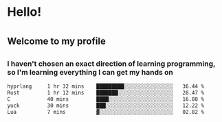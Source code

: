 
<h1>Hello!<h1>
<h2>Welcome to my profile<h2>
<h3>I haven't chosen an exact direction of learning programming, so I'm learning everything I can get my hands on</h3>

<!--START_SECTION:waka-->

```txt
hyprlang     1 hr 32 mins    █████████░░░░░░░░░░░░░░░░   36.44 %
Rust         1 hr 12 mins    ███████░░░░░░░░░░░░░░░░░░   28.47 %
C            40 mins         ████░░░░░░░░░░░░░░░░░░░░░   16.08 %
yuck         30 mins         ███░░░░░░░░░░░░░░░░░░░░░░   12.22 %
Lua          7 mins          ▓░░░░░░░░░░░░░░░░░░░░░░░░   02.82 %
```

<!--END_SECTION:waka-->
